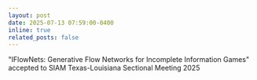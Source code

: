```yaml
---
layout: post
date: 2025-07-13 07:59:00-0400
inline: true
related_posts: false
---
```


"IFlowNets: Generative Flow Networks for Incomplete Information Games" accepted to SIAM Texas-Louisiana Sectional Meeting 2025
